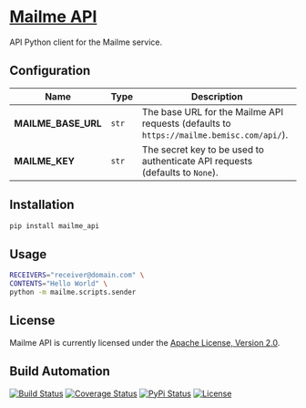 # [Mailme API](http://mailme-api.hive.pt)

API Python client for the Mailme service.

## Configuration

| Name | Type | Description |
| ----- | ----- | ----- |
| **MAILME_BASE_URL** | `str` | The base URL for the Mailme API requests (defaults to `https://mailme.bemisc.com/api/`). |
| **MAILME_KEY** | `str` |  The secret key to be used to authenticate API requests (defaults to `None`). |

## Installation

```bash
pip install mailme_api
```

## Usage

```bash
RECEIVERS="receiver@domain.com" \
CONTENTS="Hello World" \
python -m mailme.scripts.sender
```

## License

Mailme API is currently licensed under the [Apache License, Version 2.0](http://www.apache.org/licenses/).

## Build Automation

[![Build Status](https://travis-ci.org/hivesolutions/mailme_api.svg?branch=master)](https://travis-ci.org/hivesolutions/mailme_api)
[![Coverage Status](https://coveralls.io/repos/hivesolutions/mailme_api/badge.svg?branch=master)](https://coveralls.io/r/hivesolutions/mailme_api?branch=master)
[![PyPi Status](https://img.shields.io/pypi/v/mailme_api.svg)](https://pypi.python.org/pypi/mailme_api)
[![License](https://img.shields.io/badge/license-Apache%202.0-blue.svg)](https://www.apache.org/licenses/)
